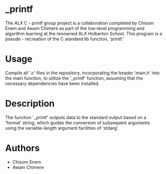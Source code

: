 # _printf

The ALX C - printf group project is a collaboration completed by Chisom Enem and Awam Chimere as part of the low-level
programming and algorithm learning at the renowned ALX Holberton School. This program is a pseudo -
recreation of the C standard lib function, 'printf.'

# Usage

Compile all '.c' files in the repository, incorporating the header 'main.h' into the main function, to utilize the '_printf' function, assuming that the necessary dependencies have been installed.

# Description

The function '_printf' outputs data to the standard output based on a 'format' string, which guides the conversion of subsequent arguments using the variable-length argument facilities of 'stdarg'.

# Authors

+ Chisom Enem
+ Awam Chimere
